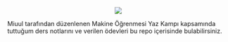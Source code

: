 

<a href="https://miuul.com/?gclid=CjwKCAjwx7GYBhB7EiwA0d8oe8TRRAlu55MTvYmlvtzLStKnrysfyr0f0HTtDYKfB4tS8tkPNFTRShoChxkQAvD_BwE">
  <center><img src="https://www.miuul.com/image/theme/logo-white.png"></center>
</a>


Miuul tarafından düzenlenen Makine Öğrenmesi Yaz Kampı kapsamında tuttuğum ders notlarını ve verilen ödevleri bu repo içerisinde bulabilirsiniz.
